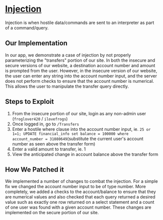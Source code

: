 # [Injection](https://owasp.org/www-project-top-ten/2017/A1_2017-Injection)

Injection is when hostile data/commands are sent to an interpreter as part of a command/query.

## Our Implementation

In our app, we demonstrate a case of injection by not properly parameterizing the "transfers" portion of our site. In both the insecure and secure versions of our website, a destination account number and amount is prompted from the user. However, in the insecure version of our website, the user can enter any string into the account number input, and the server does not perform checks to ensure that the account number is numerical. This allows the user to manipulate the transfer query directly.

## Steps to Exploit

1. From the insecure portion of our site, login as any non-admin user (`froglover420` / `ilovefrogs`)
2. Once logged in, go to `/Transfers`
3. Enter a hostile where clause into the account number input, ie. `25 or 1=1; UPDATE financial_info set balance = 100000 where account_number = 31080649`(substitute the current user's account number as seen above the transfer form)
4. Enter a valid amount to transfer, ie. 1
5. View the anticipated change in account balance above the transfer form

## How We Patched it

We implemented a number of changes to combat the injection. For a simple fix we changed the account number input to be of type number. More completely, we added a checks to the account/balance to ensure that they are numerical values and also checked that each query returned a desired value such as exactly one row returned on a select statement and a count of one user was found with a given account number. These changes are implemented on the secure portion of our site.
